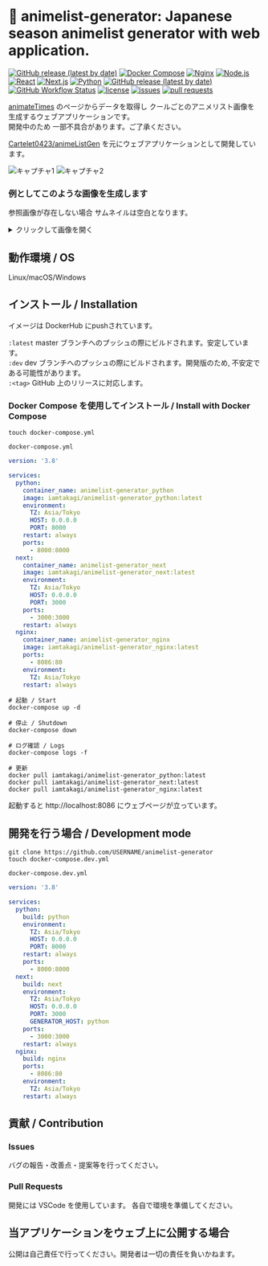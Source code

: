 # 📰 animelist-generator: Japanese season animelist generator with web application.

[![GitHub release (latest by date)](https://img.shields.io/github/v/release/iamtakagi/animelist-generator)](https://github.com/iamtakagi/animelist-generator/releases)
[![Docker Compose](https://img.shields.io/badge/DockerCompose-3.8-blue)](https://kotlinlang.org)
[![Nginx](https://img.shields.io/badge/Nginx-1.19.7-blue)](https://reactjs.org)
[![Node.js](https://img.shields.io/badge/Node.js-14-blue)](https://nodejs.org)
[![React](https://img.shields.io/badge/React-17.0.1-blue)](https://reactjs.org)
[![Next.js](https://img.shields.io/badge/Next.js-10.0.7-blue)](https://nextjs.org)
[![Python](https://img.shields.io/badge/Python-3.9.2-blue)](https://kotlinlang.org)
[![GitHub release (latest by date)](https://img.shields.io/github/v/release/iamtakagi/animelist-generator)](https://github.com/iamtakagi/animelist-generator/releases)
[![GitHub Workflow Status](https://img.shields.io/github/workflow/status/iamtakagi/animelist-generator/CI)](https://github.com/iamtakagi/animelist-generator/actions/workflows/ci.yml)
[![license](https://img.shields.io/github/license/iamtakagi/animelist-generator)](https://github.com/iamtakagi/animelist-generator/blob/master/LICENSE)
[![issues](https://img.shields.io/github/issues/iamtakagi/animelist-generator)](https://github.com/iamtakagi/animelist-generator/issues)
[![pull requests](https://img.shields.io/github/issues-pr/iamtakagi/animelist-generator)](https://github.com/iamtakagi/animelist-generator/pulls)

[animateTimes](https://www.animatetimes.com/) のページからデータを取得し クールごとのアニメリスト画像を生成するウェブアプリケーションです。\
開発中のため 一部不具合があります。ご了承ください。

[Cartelet0423/animeListGen](https://github.com/Cartelet0423/animeListGen) を元にウェブアプリケーションとして開発しています。

![キャプチャ1](https://user-images.githubusercontent.com/46530214/109392676-d0b0c880-7960-11eb-8dfb-4b39c92ca90c.PNG)
![キャプチャ2](https://user-images.githubusercontent.com/46530214/109520311-6ed29900-7aef-11eb-9a23-658ac320c4db.PNG)

### 例としてこのような画像を生成します
参照画像が存在しない場合 サムネイルは空白となります。
<details>
<summary>クリックして画像を開く</summary>
  <img src="https://user-images.githubusercontent.com/46530214/109520497-a5101880-7aef-11eb-9c08-cb0f6dd8067a.png"/>
</details>

## 動作環境 / OS
Linux/macOS/Windows

## インストール / Installation
イメージは DockerHub にpushされています。

`:latest` master ブランチへのプッシュの際にビルドされます。安定しています。\
`:dev` dev ブランチへのプッシュの際にビルドされます。開発版のため, 不安定である可能性があります。\
`:<tag>` GitHub 上のリリースに対応します。

### Docker Compose を使用してインストール / Install with Docker Compose

```console
touch docker-compose.yml
```

`docker-compose.yml`
```yml
version: '3.8'

services:
  python:
    container_name: animelist-generator_python
    image: iamtakagi/animelist-generator_python:latest
    environment:
      TZ: Asia/Tokyo
      HOST: 0.0.0.0
      PORT: 8000
    restart: always
    ports:
      - 8000:8000
  next:
    container_name: animelist-generator_next
    image: iamtakagi/animelist-generator_next:latest
    environment:
      TZ: Asia/Tokyo
      HOST: 0.0.0.0
      PORT: 3000
    ports:
      - 3000:3000
    restart: always
  nginx:
    container_name: animelist-generator_nginx
    image: iamtakagi/animelist-generator_nginx:latest
    ports:
      - 8086:80
    environment:
      TZ: Asia/Tokyo
    restart: always
```

```console
# 起動 / Start
docker-compose up -d

# 停止 / Shutdown
docker-compose down

# ログ確認 / Logs
docker-compose logs -f

# 更新
docker pull iamtakagi/animelist-generator_python:latest
docker pull iamtakagi/animelist-generator_next:latest
docker pull iamtakagi/animelist-generator_nginx:latest
```

起動すると http://localhost:8086 にウェブページが立っています。

## 開発を行う場合 / Development mode
```console
git clone https://github.com/USERNAME/animelist-generator
touch docker-compose.dev.yml
```

`docker-compose.dev.yml`
```yml
version: '3.8'

services:
  python:
    build: python
    environment:
      TZ: Asia/Tokyo
      HOST: 0.0.0.0
      PORT: 8000
    restart: always
    ports:
      - 8000:8000
  next:
    build: next
    environment:
      TZ: Asia/Tokyo
      HOST: 0.0.0.0
      PORT: 3000
      GENERATOR_HOST: python
    ports:
      - 3000:3000
    restart: always
  nginx:
    build: nginx
    ports:
      - 8086:80
    environment:
      TZ: Asia/Tokyo
    restart: always
```

## 貢献 / Contribution

### Issues
バグの報告・改善点・提案等を行ってください。

### Pull Requests
開発には VSCode を使用しています。
各自で環境を準備してください。

## 当アプリケーションをウェブ上に公開する場合
公開は自己責任で行ってください。開発者は一切の責任を負いかねます。